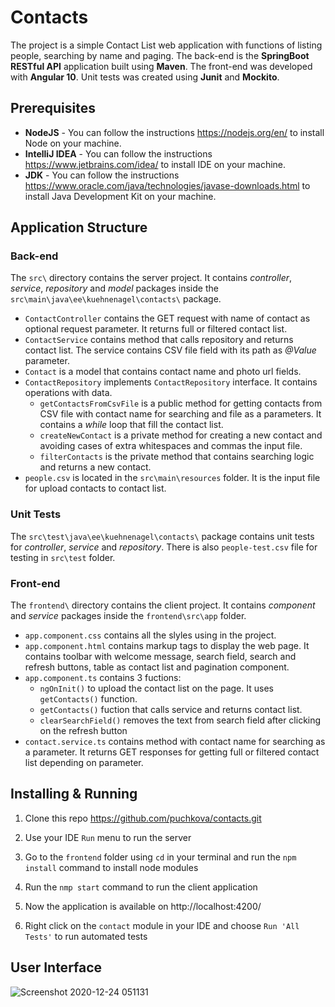 # Contacts
The project is a simple Contact List web application with functions of listing people, searching by name and paging. 
The back-end is the **SpringBoot RESTful API** application built using **Maven**. The front-end was developed with **Angular 10**. Unit tests was created using **Junit** and **Mockito**.

## Prerequisites
- **NodeJS** - You can follow the instructions https://nodejs.org/en/ to install Node on your machine.
- **IntelliJ IDEA** - You can follow the instructions https://www.jetbrains.com/idea/ to install IDE on your machine.
- **JDK** - You can follow the instructions https://www.oracle.com/java/technologies/javase-downloads.html to install Java Development Kit on your machine.

## Application Structure
### Back-end
The `src\` directory contains the server project. It contains *controller*, *service*, *repository* and *model* packages inside the `src\main\java\ee\kuehnenagel\contacts\` package.
- `ContactController` contains the GET request with name of contact as optional request parameter. It returns full or filtered contact list.
- `ContactService` contains method that calls repository and returns contact list. The service contains CSV file field with its path as *@Value* parameter.
- `Contact` is a model that contains contact name and photo url fields. 
- `ContactRepository` implements `ContactRepository` interface. It contains operations with data. 
	 - `getContactsFromCsvFile` is a public method for getting contacts from CSV file with contact name for searching and file as a parameters. It contains a *while* loop that fill the contact list.
	 - `createNewContact` is a private method for creating a new contact and avoiding cases of extra whitespaces and commas the input file.
   - `filterContacts` is the private method that contains searching logic and returns a new contact.
- `people.csv` is located in the `src\main\resources` folder. It is the input file for upload contacts to contact list.

### Unit Tests
The `src\test\java\ee\kuehnenagel\contacts\` package contains unit tests for *controller*, *service* and *repository*. 
There is also `people-test.csv` file for testing in `src\test` folder.

### Front-end
The `frontend\` directory contains the client project. It contains *component* and *service* packages inside the `frontend\src\app` folder.
- `app.component.css` contains all the slyles using in the project.
- `app.component.html` contains markup tags to display the web page. It contains toolbar with welcome message, search field, search and refresh buttons, table as contact list and pagination component.
- `app.component.ts` contains 3 fuctions: 
	 - `ngOnInit()` to upload the contact list on the page. It uses `getContacts()` function.
	 - `getContacts()` fuction that calls service and returns contact list. 
	 - `clearSearchField()` removes the text from search field after clicking on the refresh button
- `contact.service.ts` contains method with contact name for searching as a parameter. It returns GET responses for getting full or filtered contact list depending on parameter.

## Installing & Running 
1. Clone this repo https://github.com/puchkova/contacts.git

2. Use your IDE `Run` menu to run the server

3. Go to the `frontend` folder using `cd` in your terminal and run the `npm install` command to install node modules 

4. Run the `nmp start` command to run the client application

5. Now the application is available on http://localhost:4200/

6. Right click on the `contact` module in your IDE and choose `Run 'All Tests'` to run automated tests 

## User Interface
![Screenshot 2020-12-24 051131](https://user-images.githubusercontent.com/54691147/103057364-f2c84c00-45a7-11eb-9397-101e83878960.jpg)

